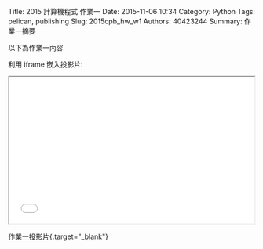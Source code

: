 Title: 2015 計算機程式 作業一
Date: 2015-11-06 10:34
Category: Python
Tags: pelican, publishing
Slug: 2015cpb_hw_w1
Authors: 40423244
Summary: 作業一摘要

以下為作業一內容

利用 iframe 嵌入投影片:

<iframe src="40423244_cp_w1_p.html" width="500" height="300"></iframe>

[作業一投影片](40423244_cp_w1_p.html){:target="_blank"}